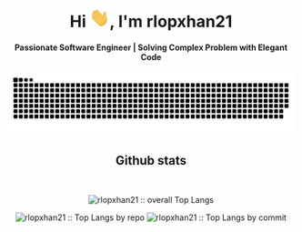 <div align="center">
<h1 align="center">Hi <img width="35" src="https://github.com/1999AZZAR/1999AZZAR/blob/main/resources/img/waving.gif">, I'm rlopxhan21</h1>
<h4 align="center">Passionate Software Engineer | Solving Complex Problem with Elegant Code</h4>
</div>

<div align="center">
<img  src="https://github.com/1999AZZAR/1999AZZAR/blob/main/resources/img/grid-snake.svg"
alt="snake" />
</div>
  
<h2 align="center"> Github stats </h2>
<br/>
<p align="center">
<img src="https://github-readme-stats.vercel.app/api/top-langs/?username=rlopxhan21&langs_count=6&theme=gruvbox&layout=compact&hide_border=true"
alt="rlopxhan21 :: overall Top Langs " />
</p>
<p align="center">
<img width="45%" src="https://github-profile-summary-cards.vercel.app/api/cards/repos-per-language?username=rlopxhan21&theme=gruvbox&layout=compact&hide_border=true"
alt="rlopxhan21 :: Top Langs by repo" />
<img width="45%" src="https://github-profile-summary-cards.vercel.app/api/cards/most-commit-language?username=rlopxhan21&theme=gruvbox&layout=compact&hide_border=true"
alt="rlopxhan21 :: Top Langs by commit" />
</p>
